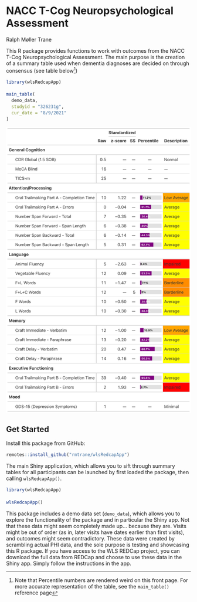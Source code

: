# NACC T-Cog Neuropsychological Assessment
Ralph Møller Trane

This R package provides functions to work with outcomes from the NACC
T-Cog Neuropsychological Assessment. The main purpose is the creation of
a summary table used when dementia diagnoses are decided on through
consensus (see table below[^1])

``` r
library(wlsRedcapApp)

main_table(
  demo_data, 
  studyid = "326231g", 
  cur_date = "8/9/2021"
)
```

![](man/figures/home_page_table.png)

<!-- <div align="center"> -->
<!-- <img src="man/figures/home_page_table.png"> -->
<!-- </div> -->

## Get Started

Install this package from GitHub:

``` r
remotes::install_github("rmtrane/wlsRedcapApp")
```

The main Shiny application, which allows you to sift through summary
tables for all participants can be launched by first loaded the package,
then calling `wlsRedcapApp()`.

``` r
library(wlsRedcapApp)

wlsRedcapApp()
```

This package includes a demo data set (`demo_data`), which allows you to
explore the functionality of the package and in particular the Shiny
app. Not that these data might seem completely made up… because they
are. Visits might be out of order (as in, later visits have dates
earlier than first visits), and outcomes might seem contradictory. These
data were created by scrambling actual PHI data, and the sole purpose is
testing and showcasing this R package. If you have access to the WLS
REDCap project, you can download the full data from REDCap and choose to
use these data in the Shiny app. Simply follow the instructions in the
app.

[^1]: Note that Percentile numbers are rendered weird on this front
    page. For more accurate representation of the table, see the
    `main_table()` reference page
